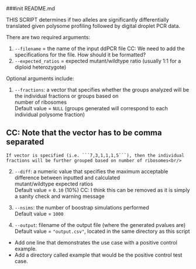 ###init README.md

THIS SCRIPT determines if two alleles are significantly differentially translated given polysome profiling followed by digital droplet PCR data.

There are two required arguments:<br/>
1) ```--filename``` = the name of the input ddPCR file CC: We need to add the specifications for the file. How should it be formatted?<br/>
2) ```--expected_ratios``` = expected mutant/wildtype ratio (usually 1:1 for a diploid heterozygote)<br/>

Optional arguments include:<br/>
1) ```--fractions```: a vector that specifies whether the groups analyzed will be the individual fractions or groups based on<br/> number of ribosomes<br/>
    Default value = ```NULL``` (groups generated will correspond to each individual polysome fraction)<br/>
## CC: Note that the vector has to be comma separated
    If vector is specified (i.e. ```7,3,1,1,1,5```), then the individual fractions will be further grouped based on number of ribosomes<br/>

2) ```--diff```: a numeric value that specifies the maximum acceptable difference between inputted and calculated<br/> mutant/wildtype expected ratios<br/>
    Default value = ```0.10``` (10%) CC: I think this can be removed as it is simply a sanity check and warning message<br/>

3) ```--nsims```: the number of boostrap simulations performed <br/>
    Default value = ```1000```<br/>

4) ```--output```: filename of the output file (where the generated pvalues are)<br/>
    Default value = ```"output.csv"```, located in the same directory as this script<br/>

* Add one line that demonstrates the use case with a positive control example. <br/>
* Add a directory called example that would be the positive control test case. <br/>
